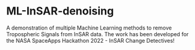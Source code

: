 # ML-InSAR-denoising
A demonstration of multiple Machine Learning methods to remove Tropospheric Signals from InSAR data. The work has been developed for the NASA SpaceApps Hackathon 2022 - InSAR Change Detectives!
